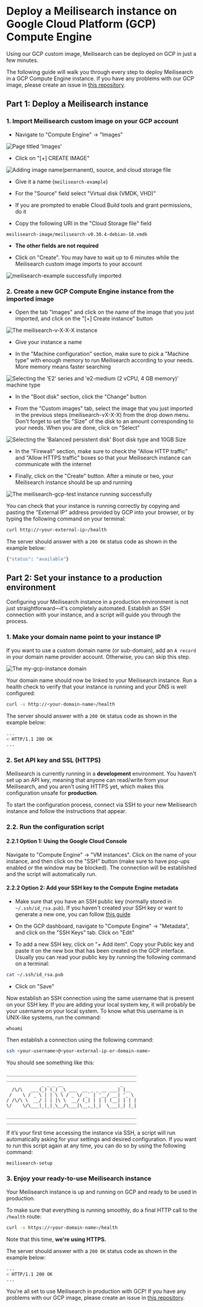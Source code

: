 # Deploy a Meilisearch instance on Google Cloud Platform (GCP) Compute Engine

Using our GCP custom image, Meilisearch can be deployed on GCP in just a few minutes.

The following guide will walk you through every step to deploy Meilisearch in a GCP Compute Engine instance. If you have any problems with our GCP image, please create an issue in [this repository](https://github.com/meilisearch/meilisearch-gcp).

## Part 1: Deploy a Meilisearch instance

### 1. Import Meilisearch custom image on your GCP account

- Navigate to "Compute Engine" -> "Images"

![Page titled 'Images'](/gcp/01.compute-engine.png)

- Click on "[+] CREATE IMAGE"

![Adding image name(permanent), source, and cloud storage file](/gcp/02.image-info.png)

- Give it a name (`meilisearch-example`)

- For the "Source" field select "Virtual disk (VMDK, VHD)"

- If you are prompted to enable Cloud Build tools and grant permissions, do it

- Copy the following URI in the "Cloud Storage file" field

```
meilisearch-image/meilisearch-v0.30.4-debian-10.vmdk
```

- **The other fields are not required**

- Click on "Create". You may have to wait up to 6 minutes while the Meilisearch custom image imports to your account

![meilisearch-example successfully imported](/gcp/03.import-image.png)

### 2. Create a new GCP Compute Engine instance from the imported image

- Open the tab "Images" and click on the name of the image that you just imported, and click on the "[+] Create instance" button

![The meilisearch-v-X-X-X instance](/gcp/04.create-instance.png)

- Give your instance a name

- In the "Machine configuration" section, make sure to pick a "Machine type" with enough memory to run Meilisearch according to your needs. More memory means faster searching

![Selecting the 'E2' series and 'e2-medium (2 vCPU, 4 GB memory)' machine type](/gcp/05.machine-configuration.png)

- In the "Boot disk" section, click the "Change" button

- From the "Custom images" tab, select the image that you just imported in the previous steps (meilisearch-vX-X-X) from the drop down menu. Don't forget to set the "Size" of the disk to an amount corresponding to your needs. When you are done, click on "Select"

![Selecting the 'Balanced persistent disk' Boot disk type and 10GB Size](/gcp/06.boot-disk.png)

- In the "Firewall" section, make sure to check the "Allow HTTP traffic" and "Allow HTTPS traffic" boxes so that your Meilisearch instance can communicate with the internet

- Finally, click on the "Create" button. After a minute or two, your Meilisearch instance should be up and running

![The meilisearch-gcp-test instance running successfully](/gcp/07.instance-running.png)

You can check that your instance is running correctly by copying and pasting the "External IP" address provided by GCP into your browser, or by typing the following command on your terminal:

```bash
curl http://<your-external-ip>/health
```

The server should answer with a `200 OK` status code as shown in the example below:

```bash
{"status": "available"}
```

## Part 2: Set your instance to a production environment

Configuring your Meilisearch instance in a production environment is not just straightforward—it's completely automated. Establish an SSH connection with your instance, and a script will guide you through the process.

### 1. Make your domain name point to your instance IP

If you want to use a custom domain name (or sub-domain), add an `A record` in your domain name provider account. Otherwise, you can skip this step.

![The my-gcp-instance domain](/gcp/08.domain.png)

Your domain name should now be linked to your Meilisearch instance. Run a health check to verify that your instance is running and your DNS is well configured:

```bash
curl -v http://<your-domain-name>/health
```

The server should answer with a `200 OK` status code as shown in the example below:

```bash
...
< HTTP/1.1 200 OK
...
```

### 2. Set API key and SSL (HTTPS)

Meilisearch is currently running in a **development** environment. You haven't set up an API key, meaning that anyone can read/write from your Meilisearch, and you aren't using HTTPS yet, which makes this configuration unsafe for **production**.

To start the configuration process, connect via SSH to your new Meilisearch instance and follow the instructions that appear.

### 2.2. Run the configuration script

#### 2.2.1 Option 1: Using the Google Cloud Console

Navigate to "Compute Engine" -> "VM instances". Click on the name of your instance, and then click on the "SSH" button (make sure to have pop-ups enabled or the window may be blocked). The connection will be established and the script will automatically run.

#### 2.2.2 Option 2: Add your SSH key to the Compute Engine metadata

- Make sure that you have an SSH public key (normally stored in `~/.ssh/id_rsa.pub`). If you haven't created your SSH key or want to generate a new one, you can follow [this guide](https://www.ssh.com/ssh/keygen/)

- On the GCP dashboard, navigate to "Compute Engine" -> "Metadata", and click on the "SSH Keys" tab. Click on "Edit"

- To add a new SSH key, click on "+ Add item". Copy your Public key and paste it on the new box that has been created on the GCP interface. Usually you can read your public key by running the following command on a terminal:

```bash
cat ~/.ssh/id_rsa.pub
```

- Click on "Save"

Now establish an SSH connection using the same username that is present on your SSH key. If you are adding your local system key, it will probably be your username on your local system. To know what this username is in UNIX-like systems, run the command:

```
whoami
```

Then establish a connection using the following command:

```bash
ssh <your-username>@<your-external-ip-or-domain-name>
```

You should see something like this:

```
________________________________________________
________________________________________________
             _ _ _ __                     _
  /\/\   ___(_) (_) _\ ___  __ _ _ __ ___| |__
 /    \ / _ \ | | \ \ / _ \/ _` | '__/ __| '_ \
/ /\/\ \  __/ | | |\ \  __/ (_| | | | (__| | | |
\/    \/\___|_|_|_\__/\___|\__,_|_|  \___|_| |_|

________________________________________________
________________________________________________
```

If it’s your first time accessing the instance via SSH, a script will run automatically asking for your settings and desired configuration. If you want to run this script again at any time, you can do so by using the following command:

```bash
meilisearch-setup
```

### 3. Enjoy your ready-to-use Meilisearch instance

Your Meilisearch instance is up and running on GCP and ready to be used in production.

To make sure that everything is running smoothly, do a final HTTP call to the `/health` route:

```bash
curl -v https://<your-domain-name>/health
```

Note that this time, **we're using HTTPS.**

The server should answer with a `200 OK` status code as shown in the example below:

```bash
...
< HTTP/1.1 200 OK
...
```

You're all set to use Meilisearch in production with GCP! If you have any problems with our GCP image, please create an issue in [this repository](https://github.com/meilisearch/meilisearch-gcp).
